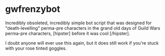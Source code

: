 gwfrenzybot
===========

Incredibly obsoleted, incredibly simple bot script that was designed for "death-levelling" perma-pre characters in the grand old days of Guild Wars perma-pre characters, [hipster] before it was cool [/hipster].

I doubt anyone will ever use this again, but it does still work if you're stuck with your rose tinted goggles.